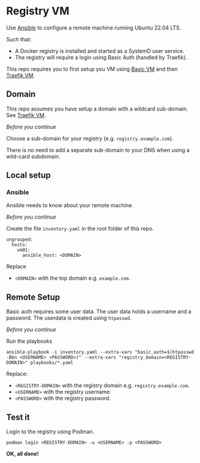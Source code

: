 # Registry VM

Use [Ansible](https://docs.ansible.com/ansible/latest/index.html) to configure a remote machine running Ubuntu 22.04 LTS.

Such that:

- A Docker registry is installed and started as a SystemD user service.
- The registry will require a login using Basic Auth (handled by Traefik).

This repo requires you to first setup you VM using [Basic VM](https://github.com/andrtell/basic-vm) and then [Traefik VM](https://github.omc/andrtell/traefik-vm). 

## Domain

This repo assumes you have setup a domain with a wildcard sub-domain. See [Traefik VM](https://github.omc/andrtell/traefik-vm).

*Before you continue*

Choose a sub-domain for your registry (e.g. `registry.example.com`).

There is no need to add a separate sub-domain to your DNS when using a wild-card subdomain.

## Local setup

### Ansible

Ansible needs to know about your remote machine.

*Before you continue*

Create the file `inventory.yaml` in the root folder of this repo.

```
ungrouped:
  hosts:
    vm01:
      ansible_host: <DOMAIN>
```

Replace 
* `<DOMAIN>` with the top domain e.g. `example.com`.

## Remote Setup

Basic auth requires some user data. The user data holds a username and a password. The userdata is created using `htpasswd`.

*Before you continue*

Run the playbooks

```
ansible-playbook -i inventory.yaml --extra-vars "basic_auth=$(htpasswd -Bbn <USERNAME> <PASSWORD>)" --extra-vars "registry_domain=<REGISTRY-DOMAIN>" playbooks/*.yaml
```

Replace:
* `<REGISTRY-DOMAIN>` with the registry domain e.g. `registry.example.com`.
* `<USERNAME>` with the registry username.
* `<PASSWORD>` with the registry password.

## Test it

Login to the registry using Podman.

```
podman login <REGISTRY-DOMAIN> -u <USERNAME> -p <PASSWORD> 
```

**OK, all done!** 

